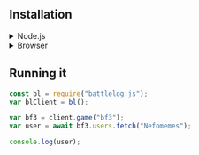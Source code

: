 ## Installation

<details>

<summary><bold>Node.js</bold></summary>
<br/>


If you want to install this trough the NPM registry.

```bash
npm i battlelog.js
```

Or if you use Yarn:

```bash
yarn add battlelog.js
```

You can even install it from GitHub:

```bash
npm i Nefomemes/battlelog.js
```

Or if you use Yarn:

```
yarn add https://github.com/Nefomemes/battlelog.js.git
```

</details>
<details>
<summary>Browser</summary>

<br/>

First of all, you will need to get a CDN link. You can find a CDN link for this
library in pretty much any major CDN services, like
[JSDelivr](https://www.jsdelivr.com/package/npm/battlelog.js),
[UnPKG](https://unpkg.com/), and [GitCDN](https://gitcdn.link)

You can use two bundles, one is the development bundle (dist/bundle.dev.js) and
the minified production bundle (dist/bundle.prod.min.js)

Then you can of course paste the CDN link to your HTML app.

```html
<script src="Battlelog.js CDN link"></script>
```

For example using GitCDN:

```html
<script src="gitcdn.link/cdn/Nefomemes/battlelog.js/master/dist/bundle.prod.min.js"></script>
```

Secondly, Battlelog.js expects users to install Axios as well. When you install Battlelog.js for Node.js environments (NPM/Yarn), Axios should get automatically installed. But this isn't the case for browsers. You will have to manually add Axios into your HTML app.

Also, make sure Axios is loaded **before** BattlelogJS.

```html
<script src="https://cdn.jsdelivr.net/npm/axios/dist/axios.min.js"></script>
<script src="Battlelog.js CDN link"></script>
```

</details>

## Running it

```js
const bl = require("battlelog.js");
var blClient = bl();

var bf3 = client.game("bf3");
var user = await bf3.users.fetch("Nefomemes");

console.log(user);
```
